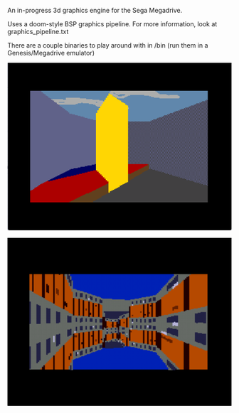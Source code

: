 An in-progress 3d graphics engine for the Sega Megadrive.
 
Uses a doom-style BSP graphics pipeline. For more information, look at graphics_pipeline.txt

There are a couple binaries to play around with in /bin (run them in a Genesis/Megadrive emulator)

![Skybox Screenshot](./skybox.png)

![Textures Screenshot](./textured_hallway.png)

